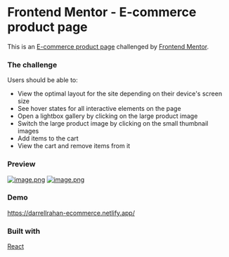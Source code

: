 # Frontend Mentor - E-commerce product page

This is an [E-commerce product page](https://www.frontendmentor.io/challenges/ecommerce-product-page-UPsZ9MJp6) challenged by [Frontend Mentor](https://www.frontendmentor.io).

### The challenge

Users should be able to:

- View the optimal layout for the site depending on their device's screen size
- See hover states for all interactive elements on the page
- Open a lightbox gallery by clicking on the large product image
- Switch the large product image by clicking on the small thumbnail images
- Add items to the cart
- View the cart and remove items from it

### Preview

[![image.png](https://i.postimg.cc/kGBdFGFr/image.png)](https://postimg.cc/QKGPjXyS)
[![image.png](https://i.postimg.cc/SN0nmwV3/image.png)](https://postimg.cc/8sHpHX2m)

### Demo

https://darrellrahan-ecommerce.netlify.app/

### Built with

[React](https://reactjs.org/)

